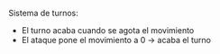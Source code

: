 Sistema de turnos:
- El turno acaba cuando se agota el movimiento
- El ataque pone el movimiento a 0 -> acaba el turno